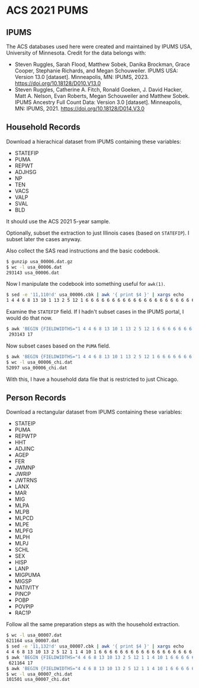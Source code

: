 # ACS 2021 PUMS


## IPUMS

The ACS databases used here were created and maintained by IPUMS USA,
University of Minnesota. Credit for the data belongs with:
 + Steven Ruggles, Sarah Flood, Matthew Sobek, Danika Brockman, Grace Cooper,  Stephanie Richards, and Megan Schouweiler. IPUMS USA: Version 13.0 [dataset]. Minneapolis, MN: IPUMS, 2023.
https://doi.org/10.18128/D010.V13.0
 + Steven Ruggles, Catherine A. Fitch, Ronald Goeken, J. David Hacker, Matt A. Nelson, Evan Roberts, Megan Schouweiler and Matthew Sobek. IPUMS Ancestry Full Count Data: Version 3.0 [dataset]. Minneapolis, MN: IPUMS, 2021.
https://doi.org/10.18128/D014.V3.0


## Household Records

Download a hierachical dataset from IPUMS containing these variables:
 + STATEFIP
 + PUMA
 + REPWT
 + ADJHSG
 + NP
 + TEN
 + VACS
 + VALP
 + SVAL
 + BLD

It should use the ACS 2021 5-year sample.

Optionally, subset the extraction to just Illinois cases (based on `STATEFIP`).
I subset later the cases anyway.

Also collect the SAS read instructions and the basic codebook.

```bash
$ gunzip usa_00006.dat.gz
$ wc -l usa_00006.dat
293143 usa_00006.dat
```

Now I manipulate the codebook into something useful for `awk(1)`.

```bash
$ sed -e '11,110!d' usa_00006.cbk | awk '{ print $4 }' | xargs echo
1 4 4 6 8 13 10 1 13 2 5 12 1 6 6 6 6 6 6 6 6 6 6 6 6 6 6 6 6 6 6 6 6 6 6 6 6 6 6 6 6 6 6 6 6 6 6 6 6 6 6 6 6 6 6 6 6 6 6 6 6 6 6 6 6 6 6 6 6 6 6 6 6 6 6 6 6 6 6 6 6 6 6 6 6 6 6 6 6 6 6 6 6 7 2 2 1 1 7 1
```

Examine the `STATEFIP` field. If I hadn't subset cases in the IPUMS portal,
I would do that now.

```bash
$ awk 'BEGIN {FIELDWIDTHS="1 4 4 6 8 13 10 1 13 2 5 12 1 6 6 6 6 6 6 6 6 6 6 6 6 6 6 6 6 6 6 6 6 6 6 6 6 6 6 6 6 6 6 6 6 6 6 6 6 6 6 6 6 6 6 6 6 6 6 6 6 6 6 6 6 6 6 6 6 6 6 6 6 6 6 6 6 6 6 6 6 6 6 6 6 6 6 6 6 6 6 6 6 7 2 2 1 1 7 1"} {if ($1=="H"){print $10}}' usa_00006.dat | sort -n | uniq -c
 293143 17
```

Now subset cases based on the `PUMA` field.

```bash
$ awk 'BEGIN {FIELDWIDTHS="1 4 4 6 8 13 10 1 13 2 5 12 1 6 6 6 6 6 6 6 6 6 6 6 6 6 6 6 6 6 6 6 6 6 6 6 6 6 6 6 6 6 6 6 6 6 6 6 6 6 6 6 6 6 6 6 6 6 6 6 6 6 6 6 6 6 6 6 6 6 6 6 6 6 6 6 6 6 6 6 6 6 6 6 6 6 6 6 6 6 6 6 6 7 2 2 1 1 7 1"} $11~/035(0[1234]|2[0123456789]|3[012])/' usa_00006.dat >usa_00006_chi.dat
$ wc -l usa_00006_chi.dat
52097 usa_00006_chi.dat
```

With this, I have a household data file that is restricted to just Chicago.


## Person Records

Download a rectangular dataset from IPUMS containing these variables:
 + STATEIP
 + PUMA
 + REPWTP
 + HHT
 + ADJINC
 + AGEP
 + FER
 + JWMNP
 + JWRIP
 + JWTRNS
 + LANX
 + MAR
 + MIG
 + MLPA
 + MLPB
 + MLPCD
 + MLPE
 + MLPFG
 + MLPH
 + MLPJ
 + SCHL
 + SEX
 + HISP
 + LANP
 + MIGPUMA
 + MIGSP
 + NATIVITY
 + PINCP
 + POBP
 + POVPIP
 + RAC1P

Follow all the same preparation steps as with the household extraction.

```bash
$ wc -l usa_00007.dat
621164 usa_00007.dat
$ sed -e '11,132!d' usa_00007.cbk | awk '{ print $4 }' | xargs echo
4 4 6 8 13 10 13 2 5 12 1 1 4 10 1 6 6 6 6 6 6 6 6 6 6 6 6 6 6 6 6 6 6 6 6 6 6 6 6 6 6 6 6 6 6 6 6 6 6 6 6 6 6 6 6 6 6 6 6 6 6 6 6 6 6 6 6 6 6 6 6 6 6 6 6 6 6 6 6 6 6 6 6 6 6 6 6 6 6 6 6 6 6 6 6 7 2 1 3 2 2 1 1 1 1 1 1 1 1 1 1 2 1 2 4 5 3 1 7 3 3 1
$ awk 'BEGIN {FIELDWIDTHS="4 4 6 8 13 10 13 2 5 12 1 1 4 10 1 6 6 6 6 6 6 6 6 6 6 6 6 6 6 6 6 6 6 6 6 6 6 6 6 6 6 6 6 6 6 6 6 6 6 6 6 6 6 6 6 6 6 6 6 6 6 6 6 6 6 6 6 6 6 6 6 6 6 6 6 6 6 6 6 6 6 6 6 6 6 6 6 6 6 6 6 6 6 6 6 7 2 1 3 2 2 1 1 1 1 1 1 1 1 1 1 2 1 2 4 5 3 1 7 3 3 1"} {print $8}' usa_00007.dat | sort -n | uniq -c
 621164 17
$ awk 'BEGIN {FIELDWIDTHS="4 4 6 8 13 10 13 2 5 12 1 1 4 10 1 6 6 6 6 6 6 6 6 6 6 6 6 6 6 6 6 6 6 6 6 6 6 6 6 6 6 6 6 6 6 6 6 6 6 6 6 6 6 6 6 6 6 6 6 6 6 6 6 6 6 6 6 6 6 6 6 6 6 6 6 6 6 6 6 6 6 6 6 6 6 6 6 6 6 6 6 6 6 6 6 7 2 1 3 2 2 1 1 1 1 1 1 1 1 1 1 2 1 2 4 5 3 1 7 3 3 1"} $9~/035(0[1234]|2[0123456789]|3[012])/' usa_00007.dat >usa_00007_chi.dat
$ wc -l usa_00007_chi.dat 
101501 usa_00007_chi.dat
```

